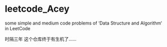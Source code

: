 # leetcode_Acey
some simple and medium code problems of ‘Data Structure and Algorithm‘ in LeetCode

时隔三年   这个仓库终于有生机了......
